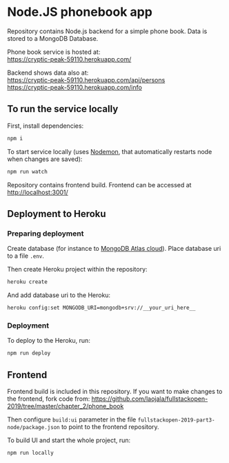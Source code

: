 # Node.JS phonebook app

Repository contains Node.js backend for a simple phone book. Data is stored to a MongoDB Database.

Phone book service is hosted at:  
<https://cryptic-peak-59110.herokuapp.com/>

Backend shows data also at:   
<https://cryptic-peak-59110.herokuapp.com/api/persons>   
<https://cryptic-peak-59110.herokuapp.com/info>

## To run the service locally

First, install dependencies:

```bash
npm i
```

To start service locally (uses [Nodemon](https://github.com/remy/nodemon), that automatically restarts node when changes are saved):

```bash
npm run watch
```

Repository contains frontend build. Frontend can be accessed at <http://localhost:3001/>

## Deployment to Heroku

### Preparing deployment

Create database (for instance to [MongoDB Atlas cloud](https://www.mongodb.com/cloud/atlas)). Place database uri to a file `.env`.

Then create Heroku project within the repository:

```bash
heroku create
```

And add database uri to the Heroku:

```bash
heroku config:set MONGODB_URI=mongodb+srv://__your_uri_here__
```

### Deployment

To deploy to the Heroku, run:

```bash
npm run deploy
```

## Frontend

Frontend build is included in this repository. If you want to make changes to the frontend, fork code from: <https://github.com/laojala/fullstackopen-2019/tree/master/chapter_2/phone_book>

Then configure `build:ui` parameter in the file `fullstackopen-2019-part3-node/package.json` to point to the frontend repository.

To build UI and start the whole project, run:

```bash
npm run locally
```
